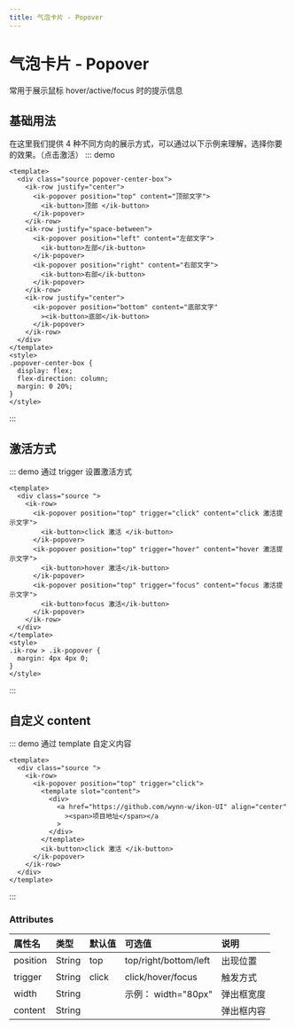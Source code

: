 ```yaml
---
title: 气泡卡片 - Popover
---
```


# 气泡卡片 - Popover

常用于展示鼠标 hover/active/focus 时的提示信息

## 基础用法

在这里我们提供 4 种不同方向的展示方式，可以通过以下示例来理解，选择你要的效果。（点击激活）
::: demo

```vue
<template>
  <div class="source popover-center-box">
    <ik-row justify="center">
      <ik-popover position="top" content="顶部文字">
        <ik-button>顶部 </ik-button>
      </ik-popover>
    </ik-row>
    <ik-row justify="space-between">
      <ik-popover position="left" content="左部文字">
        <ik-button>左部</ik-button>
      </ik-popover>
      <ik-popover position="right" content="右部文字">
        <ik-button>右部</ik-button>
      </ik-popover>
    </ik-row>
    <ik-row justify="center">
      <ik-popover position="bottom" content="底部文字"
        ><ik-button>底部</ik-button>
      </ik-popover>
    </ik-row>
  </div>
</template>
<style>
.popover-center-box {
  display: flex;
  flex-direction: column;
  margin: 0 20%;
}
</style>
```

:::

## 激活方式

::: demo 通过 trigger 设置激活方式

```vue
<template>
  <div class="source ">
    <ik-row>
      <ik-popover position="top" trigger="click" content="click 激活提示文字">
        <ik-button>click 激活 </ik-button>
      </ik-popover>
      <ik-popover position="top" trigger="hover" content="hover 激活提示文字">
        <ik-button>hover 激活</ik-button>
      </ik-popover>
      <ik-popover position="top" trigger="focus" content="focus 激活提示文字">
        <ik-button>focus 激活</ik-button>
      </ik-popover>
    </ik-row>
  </div>
</template>
<style>
.ik-row > .ik-popover {
  margin: 4px 4px 0;
}
</style>
```

:::

## 自定义 content

::: demo 通过 template 自定义内容

```vue
<template>
  <div class="source ">
    <ik-row>
      <ik-popover position="top" trigger="click">
        <template slot="content">
          <div>
            <a href="https://github.com/wynn-w/ikon-UI" align="center"
              ><span>项目地址</span></a
            >
          </div>
        </template>
        <ik-button>click 激活 </ik-button>
      </ik-popover>
    </ik-row>
  </div>
</template>
```

:::

### Attributes

| 属性名   | 类型   | 默认值 | 可选值                | 说明       |
| :------- | :----- | :----- | :-------------------- | :--------- |
| position | String | top    | top/right/bottom/left | 出现位置   |
| trigger  | String | click  | click/hover/focus     | 触发方式   |
| width    | String |       | 示例： width="80px"   | 弹出框宽度 |
| content  | String |       |                      | 弹出框内容 |

